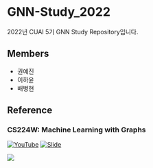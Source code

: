 # GNN-Study_2022
2022년 CUAI 5기 GNN Study Repository입니다.

## Members
* 권예진
* 이하윤
* 배병현

## Reference
### CS224W: Machine Learning with Graphs  
[![YouTube](https://cdn-icons.flaticon.com/png/128/3128/premium/3128307.png?token=exp=1647351584~hmac=81229380c2cfbc60ffecd7162e05f80e)](https://www.youtube.com/playlist?list=PLoROMvodv4rPLKxIpqhjhPgdQy7imNkDn) [![Slide](https://cdn-icons-png.flaticon.com/128/40/40420.png)](https://www.youtube.com/playlist?list=PLoROMvodv4rPLKxIpqhjhPgdQy7imNkDn)

[![](<img src="https://play-lh.googleusercontent.com/lMoItBgdPPVDJsNOVtP26EKHePkwBg-PkuY9NOrc-fumRtTFP4XhpUNk_22syN4Datc" width="300">)]()
